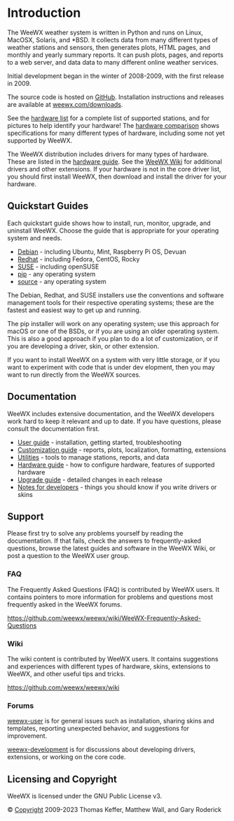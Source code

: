 # Introduction

The WeeWX weather system is written in Python and runs on Linux, MacOSX,
Solaris, and *BSD.  It collects data from many different types of weather
stations and sensors, then generates plots, HTML pages, and monthly and
yearly summary reports. It can push plots, pages, and reports to a web
server, and data data to many different online weather services.

Initial development began in the winter of 2008-2009, with the first release
in 2009.

The source code is hosted on [GitHub](https://github.com/weewx/weewx). Installation instructions and releases are available at [weewx.com/downloads](http://weewx.com/downloads).

See the [hardware list](https://weewx.com/hardware.html) for a complete list
of supported stations, and for pictures to help identify your hardware!  The
[hardware comparison](https://weewx.com/hwcmp.html) shows specifications for
many different types of hardware, including some not yet supported by WeeWX.

The WeeWX distribution includes drivers for many types of hardware.  These
are listed in the [hardware guide](../hardware/drivers).
See the [WeeWX Wiki](https://github.com/weewx/weewx/wiki) for additional
drivers and other extensions. If your hardware is not in the core driver
list, you should first install WeeWX, then download and install the driver
for your hardware.


## Quickstart Guides

Each quickstart guide shows how to install, run, monitor, upgrade, and
uninstall WeeWX.  Choose the guide that is appropriate for your operating
system and needs.

* [Debian](quickstarts/debian) - including Ubuntu, Mint, Raspberry Pi OS, Devuan
* [Redhat](quickstarts/redhat) - including Fedora, CentOS, Rocky
* [SUSE](quickstarts/suse) - including openSUSE
* [pip](quickstarts/pip) - any operating system
* [source](quickstarts/git) - any operating system

The Debian, Redhat, and SUSE installers use the conventions and software
management tools for their respective operating systems; these are the fastest
and easiest way to get up and running.

The pip installer will work on any operating system; use this approach
for macOS or one of the BSDs, or if you are using an older operating system.
This is also a good approach if you plan to do a lot of customization, or if
you are developing a driver, skin, or other extension.

If you want to install WeeWX on a system with very little storage, or if you
want to experiment with code that is under dev elopment, then you may want to
run directly from the WeeWX sources.

## Documentation

WeeWX includes extensive documentation, and the WeeWX developers work hard to
keep it relevant and up to date.  If you have questions, please consult the
documentation first.

* [User guide](usersguide) - installation, getting started, troubleshooting
* [Customization guide](custom) - reports, plots, localization, formatting, extensions
* [Utilities](utilities) - tools to manage stations, reports, and data
* [Hardware guide](hardware) - how to configure hardware, features of supported hardware
* [Upgrade guide](upgrading) - detailed changes in each release
* [Notes for developers](devnotes) - things you should know if you write drivers or skins


## Support

Please first try to solve any problems yourself by reading the documentation.
If that fails, check the answers to frequently-asked questions, browse the
latest guides and software in the WeeWX Wiki, or post a question to the WeeWX
user group.


### FAQ

The Frequently Asked Questions (FAQ) is contributed by WeeWX users.  It
contains pointers to more information for problems and questions most
frequently asked in the WeeWX forums.

https://github.com/weewx/weewx/wiki/WeeWX-Frequently-Asked-Questions


### Wiki

The wiki content is contributed by WeeWX users. It contains suggestions and
experiences with different types of hardware, skins, extensions to WeeWX,
and other useful tips and tricks.

https://github.com/weewx/weewx/wiki


### Forums

[weewx-user](https://groups.google.com/group/weewx-user) is for general
issues such as installation, sharing skins and templates, reporting
unexpected behavior, and suggestions for improvement.

[weewx-development](https://groups.google.com/group/weewx-development) is
for discussions about developing drivers, extensions, or working on the core
code.


## Licensing and Copyright

WeeWX is licensed under the GNU Public License v3.

© [Copyright](copyright) 2009-2023 Thomas Keffer, Matthew Wall, and Gary
Roderick
